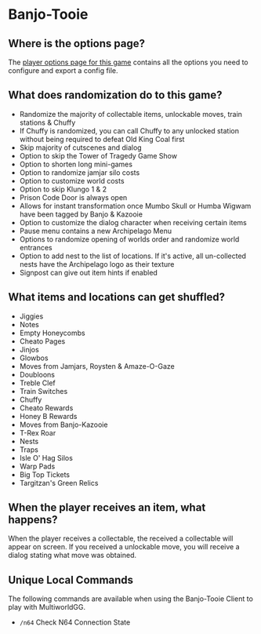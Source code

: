 # Banjo-Tooie

## Where is the options page?

The [player options page for this game](../player-options) contains all the options you need to configure and export a
config file.

## What does randomization do to this game?

- Randomize the majority of collectable items, unlockable moves, train stations & Chuffy
- If Chuffy is randomized, you can call Chuffy to any unlocked station without being required to defeat Old King Coal first
- Skip majority of cutscenes and dialog
- Option to skip the Tower of Tragedy Game Show
- Option to shorten long mini-games
- Option to randomize jamjar silo costs
- Option to customize world costs
- Option to skip Klungo 1 & 2
- Prison Code Door is always open
- Allows for instant transformation once Mumbo Skull or Humba Wigwam have been tagged by Banjo & Kazooie
- Option to customize the dialog character when receiving certain items
- Pause menu contains a new Archipelago Menu
- Options to randomize opening of worlds order and randomize world entrances
- Option to add nest to the list of locations. If it's active, all un-collected nests have the Archipelago logo as their texture
- Signpost can give out item hints if enabled

## What items and locations can get shuffled?

- Jiggies
- Notes
- Empty Honeycombs
- Cheato Pages
- Jinjos
- Glowbos
- Moves from Jamjars, Roysten & Amaze-O-Gaze
- Doubloons
- Treble Clef
- Train Switches
- Chuffy
- Cheato Rewards
- Honey B Rewards
- Moves from Banjo-Kazooie
- T-Rex Roar
- Nests
- Traps
- Isle O' Hag Silos
- Warp Pads
- Big Top Tickets
- Targitzan's Green Relics

## When the player receives an item, what happens?

When the player receives a collectable, the received a collectable will appear on screen. If you received a unlockable move, you will receive a dialog stating what move was obtained.

## Unique Local Commands

The following commands are available when using the Banjo-Tooie Client to play with MultiworldGG.

- `/n64` Check N64 Connection State
